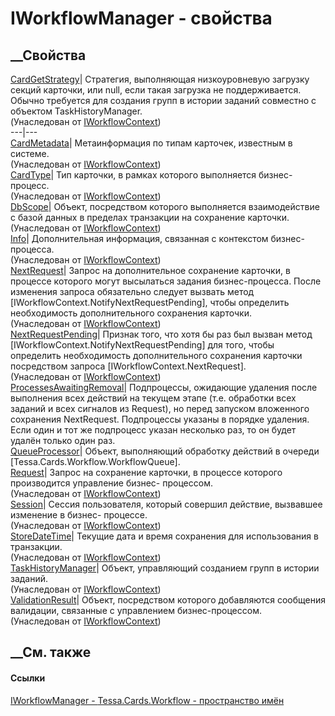 # IWorkflowManager - свойства
##  __Свойства
[CardGetStrategy](P_Tessa_Cards_Workflow_IWorkflowContext_CardGetStrategy.htm)|
Стратегия, выполняющая низкоуровневую загрузку секций карточки, или null, если
такая загрузка не поддерживается. Обычно требуется для создания групп в
истории заданий совместно с объектом TaskHistoryManager.  
(Унаследован от
[IWorkflowContext](T_Tessa_Cards_Workflow_IWorkflowContext.htm))  
---|---  
[CardMetadata](P_Tessa_Cards_Workflow_IWorkflowContext_CardMetadata.htm)|
Метаинформация по типам карточек, известным в системе.  
(Унаследован от
[IWorkflowContext](T_Tessa_Cards_Workflow_IWorkflowContext.htm))  
[CardType](P_Tessa_Cards_Workflow_IWorkflowContext_CardType.htm)| Тип
карточки, в рамках которого выполняется бизнес-процесс.  
(Унаследован от
[IWorkflowContext](T_Tessa_Cards_Workflow_IWorkflowContext.htm))  
[DbScope](P_Tessa_Cards_Workflow_IWorkflowContext_DbScope.htm)|  Объект,
посредством которого выполняется взаимодействие с базой данных в пределах
транзакции на сохранение карточки.  
(Унаследован от
[IWorkflowContext](T_Tessa_Cards_Workflow_IWorkflowContext.htm))  
[Info](P_Tessa_Cards_Workflow_IWorkflowContext_Info.htm)| Дополнительная
информация, связанная с контекстом бизнес-процесса.  
(Унаследован от
[IWorkflowContext](T_Tessa_Cards_Workflow_IWorkflowContext.htm))  
[NextRequest](P_Tessa_Cards_Workflow_IWorkflowContext_NextRequest.htm)|
Запрос на дополнительное сохранение карточки, в процессе которого могут
высылаться задания бизнес-процесса. После изменения запроса обязательно
следует вызвать метод [IWorkflowContext.NotifyNextRequestPending], чтобы
определить необходимость дополнительного сохранения карточки.  
(Унаследован от
[IWorkflowContext](T_Tessa_Cards_Workflow_IWorkflowContext.htm))  
[NextRequestPending](P_Tessa_Cards_Workflow_IWorkflowContext_NextRequestPending.htm)|
Признак того, что хотя бы раз был вызван метод
[IWorkflowContext.NotifyNextRequestPending] для того, чтобы определить
необходимость дополнительного сохранения карточки посредством запроса
[IWorkflowContext.NextRequest].  
(Унаследован от
[IWorkflowContext](T_Tessa_Cards_Workflow_IWorkflowContext.htm))  
[ProcessesAwaitingRemoval](P_Tessa_Cards_Workflow_IWorkflowManager_ProcessesAwaitingRemoval.htm)|
Подпроцессы, ожидающие удаления после выполнения всех действий на текущем
этапе (т.е. обработки всех заданий и всех сигналов из Request), но перед
запуском вложенного сохранения NextRequest. Подпроцессы указаны в порядке
удаления. Если один и тот же подпроцесс указан несколько раз, то он будет
удалён только один раз.  
[QueueProcessor](P_Tessa_Cards_Workflow_IWorkflowManager_QueueProcessor.htm)|
Объект, выполняющий обработку действий в очереди
[Tessa.Cards.Workflow.WorkflowQueue].  
[Request](P_Tessa_Cards_Workflow_IWorkflowContext_Request.htm)| Запрос на
сохранение карточки, в процессе которого производится управление бизнес-
процессом.  
(Унаследован от
[IWorkflowContext](T_Tessa_Cards_Workflow_IWorkflowContext.htm))  
[Session](P_Tessa_Cards_Workflow_IWorkflowContext_Session.htm)| Сессия
пользователя, который совершил действие, вызвавшее изменение в бизнес-
процессе.  
(Унаследован от
[IWorkflowContext](T_Tessa_Cards_Workflow_IWorkflowContext.htm))  
[StoreDateTime](P_Tessa_Cards_Workflow_IWorkflowContext_StoreDateTime.htm)|
Текущие дата и время сохранения для использования в транзакции.  
(Унаследован от
[IWorkflowContext](T_Tessa_Cards_Workflow_IWorkflowContext.htm))  
[TaskHistoryManager](P_Tessa_Cards_Workflow_IWorkflowContext_TaskHistoryManager.htm)|
Объект, управляющий созданием групп в истории заданий.  
(Унаследован от
[IWorkflowContext](T_Tessa_Cards_Workflow_IWorkflowContext.htm))  
[ValidationResult](P_Tessa_Cards_Workflow_IWorkflowContext_ValidationResult.htm)|
Объект, посредством которого добавляются сообщения валидации, связанные с
управлением бизнес-процессом.  
(Унаследован от
[IWorkflowContext](T_Tessa_Cards_Workflow_IWorkflowContext.htm))  
##  __См. также
#### Ссылки
[IWorkflowManager - ](T_Tessa_Cards_Workflow_IWorkflowManager.htm)
[Tessa.Cards.Workflow - пространство имён](N_Tessa_Cards_Workflow.htm)
